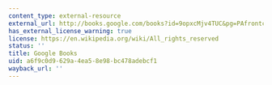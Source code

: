 ```yaml
---
content_type: external-resource
external_url: http://books.google.com/books?id=9opxcMjv4TUC&pg=PAfrontcover
has_external_license_warning: true
license: https://en.wikipedia.org/wiki/All_rights_reserved
status: ''
title: Google Books
uid: a6f9c0d9-629a-4ea5-8e98-bc478adebcf1
wayback_url: ''
---
```

